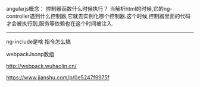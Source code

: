 angularjs概念：
控制器函数什么时候执行？
当解析html的时候,它的ng-controller遇到什么控制器,它就去实例化哪个控制器.这个时候,控制器里面的代码才会被执行到,服务等依赖也在这个时间被注入.




____________________________________
ng-include是啥
指令怎么搞


webpackJsonp数组


http://webpack.wuhaolin.cn/

https://www.jianshu.com/p/0e5247f9975f